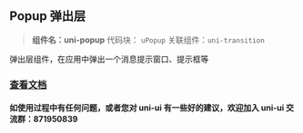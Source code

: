 ## Popup 弹出层

> **组件名：uni-popup**
> 代码块： `uPopup`
> 关联组件：`uni-transition`

弹出层组件，在应用中弹出一个消息提示窗口、提示框等

### [查看文档](https://uniapp.dcloud.io/component/uniui/uni-popup)

#### 如使用过程中有任何问题，或者您对 uni-ui 有一些好的建议，欢迎加入 uni-ui 交流群：871950839
